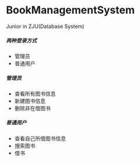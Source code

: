 # BookManagementSystem
Junior in ZJU(Database System)

##### 两种登录方式
* 管理员
* 普通用户

##### 管理员
* 查看所有图书信息
* 新建图书信息
* 删除非在借图书

##### 普通用户
* 查看自己所借图书信息
* 搜索图书
* 借书
